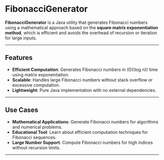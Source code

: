 # FibonacciGenerator

**FibonacciGenerator** is a Java utility that generates Fibonacci numbers using a mathematical approach based on the **square matrix exponentiation method**, which is efficient and avoids the overhead of recursion or iteration for large inputs.

---

## Features

- **Efficient Computation**: Generates Fibonacci numbers in \(O(\log n)\) time using matrix exponentiation.
- **Scalable**: Handles large Fibonacci numbers without stack overflow or excessive computation.
- **Lightweight**: Pure Java implementation with no external dependencies.

---

## Use Cases

- **Mathematical Applications**: Generate Fibonacci numbers for algorithms and numerical problems.
- **Educational Tool**: Learn about efficient computation techniques for Fibonacci sequences.
- **Large Number Support**: Compute Fibonacci numbers for high indices without recursion limits.

---
